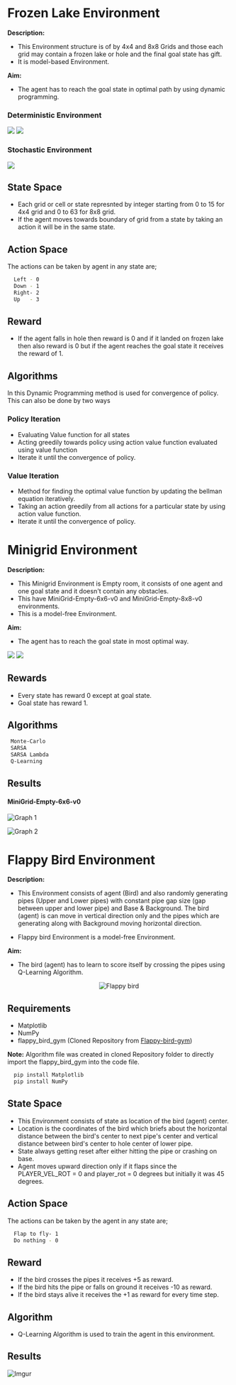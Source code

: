 
# Frozen Lake Environment

**Description:**

* This Environment structure is of by 4x4 and 8x8 Grids and those each grid may contain a frozen lake or hole and the final goal state has gift.
* It is model-based Environment.

**Aim:**
* The agent has to reach the goal state in optimal path by using dynamic programming.


### Deterministic Environment

![](https://i.imgur.com/RlJjiZM.gif) ![](https://i.imgur.com/1dpekVN.gif)

### Stochastic Environment

![](https://i.imgur.com/9dF44vt.gif)


## State Space
* Each grid or cell or state represnted by integer starting from 0 to 15 for 4x4 grid and 0 to 63 for 8x8 grid.
* If the agent moves towards boundary of grid from a state by taking an action it will be in the same state.

## Action Space

The actions can be taken by agent in any state are;

```bash
  Left - 0
  Down - 1
  Right- 2
  Up   - 3
```

## Reward
* If the agent falls in hole then reward is 0 and if it landed on frozen lake then also reward is 0 but if the agent reaches the goal state it receives the reward of 1.

## Algorithms
In this Dynamic Programming method is used for convergence of policy.
This can also be done by two ways
### Policy Iteration
  - Evaluating Value function for all states
  - Acting greedily towards policy using action value function evaluated using value function
  - Iterate it until the convergence of policy.
### Value Iteration
  - Method for finding the optimal value function by updating the bellman equation iteratively.
  - Taking an action greedily from all actions for a particular state by using action value function.
  - Iterate it until the convergence of policy.

# Minigrid Environment

**Description:**

* This Minigrid Environment is Empty room, it consists of one agent and one goal state and it doesn't contain any obstacles.
*  This have MiniGrid-Empty-6x6-v0 and MiniGrid-Empty-8x8-v0 environments.
* This is a model-free Environment.

**Aim:**

* The agent has to reach the goal state in most optimal way.

![](https://i.imgur.com/4lCwL8g.gif) ![](https://i.imgur.com/tIZ0FNG.gif)

## Rewards

* Every state has reward 0 except at goal state.
* Goal state has reward 1.

## Algorithms
```bash
 Monte-Carlo
 SARSA
 SARSA Lambda
 Q-Learning
```
## Results
#### MiniGrid-Empty-6x6-v0
![Graph 1](https://i.imgur.com/cISSqmA.png)

![Graph 2](https://i.imgur.com/TbHxtFL.png)
# Flappy Bird Environment

**Description:**

* This Environment consists of agent (Bird) and also randomly generating pipes (Upper and Lower pipes) with constant pipe gap size (gap between upper and lower pipe) and Base & Background. The bird (agent) is can move in vertical direction only and the pipes which are generating along with Background moving horizontal direction.

* Flappy bird Environment is a model-free Environment.

**Aim:**
* The bird (agent) has to learn to score itself by crossing the pipes using Q-Learning Algorithm.

<p align = "center">
    <img src = "https://i.imgur.com/ZgW3wYP.gif" alt = "Flappy bird">
</p>

## Requirements
* Matplotlib
* NumPy
* flappy_bird_gym (Cloned Repository from [Flappy-bird-gym](https://github.com/Talendar/flappy-bird-gym))

**Note:** Algorithm file was created in cloned Repository folder to directly import the flappy_bird_gym into the code file.

```bash
  pip install Matplotlib
  pip install NumPy
```
    
## State Space

* This Environment consists of state as location of the bird (agent) center.
* Location is the coordinates of the bird which briefs about the horizontal distance between the bird's center to next pipe's center and vertical distance between bird's center to hole center of lower pipe.
* State always getting reset after either hitting the pipe or crashing on base.
* Agent moves upward direction only if it flaps since the PLAYER_VEL_ROT = 0 and player_rot = 0 degrees but initially it was 45 degrees.

## Action Space

The actions can be taken by the agent in any state are;

```bash
  Flap to fly- 1
  Do nothing - 0
```
## Reward 

* If the bird crosses the pipes it receives +5 as reward.
* If the bird hits the pipe or falls on ground it receives -10 as reward.
* If the bird stays alive it receives the +1 as reward for every time step.

## Algorithm

* Q-Learning Algorithm is used to train the agent in this environment.

## Results

![Imgur](https://i.imgur.com/BE1O5Wa.png)
